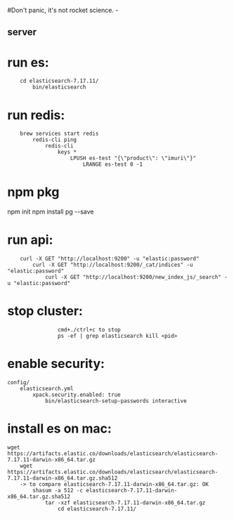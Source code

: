 #Don't panic, it's not rocket science. -

## server

# run es:
```
    cd elasticsearch-7.17.11/
        bin/elasticsearch
```

# run redis:
```
    brew services start redis
        redis-cli ping
            redis-cli
                keys *
                    LPUSH es-test "{\"product\": \"imuri\"}"
                        LRANGE es-test 0 -1

```

# npm pkg
npm init
npm install pg --save


# run api:
```
    curl -X GET "http://localhost:9200" -u "elastic:password"
        curl -X GET "http://localhost:9200/_cat/indices" -u "elastic:password"
            curl -X GET "http://localhost:9200/new_index_js/_search" -u "elastic:password"
```

# stop cluster:
```
                cmd+./ctrl+c to stop
                ps -ef | grep elasticsearch kill <pid>
```

# enable security:
```
config/
    elasticsearch.yml
        xpack.security.enabled: true
            bin/elasticsearch-setup-passwords interactive
```

# install es on mac:
```
wget https://artifacts.elastic.co/downloads/elasticsearch/elasticsearch-7.17.11-darwin-x86_64.tar.gz
    wget https://artifacts.elastic.co/downloads/elasticsearch/elasticsearch-7.17.11-darwin-x86_64.tar.gz.sha512
    -> to compare elasticsearch-7.17.11-darwin-x86_64.tar.gz: OK
        shasum -a 512 -c elasticsearch-7.17.11-darwin-x86_64.tar.gz.sha512 
            tar -xzf elasticsearch-7.17.11-darwin-x86_64.tar.gz
                cd elasticsearch-7.17.11/ 
```